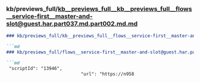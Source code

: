 ### kb/previews_full/kb__previews_full__kb__previews_full__flows__service-first__master-and-slot@guest.har.part037.md.part002.md.md

```md
### kb/previews_full/kb__previews_full__flows__service-first__master-and-slot@guest.har.part037.md.part002.md

```md
### kb/previews_full/flows__service-first__master-and-slot@guest.har.part037.md (part 002)

```md
 "scriptId": "13946",
                            "url": "https://n958
```

```

```

```

